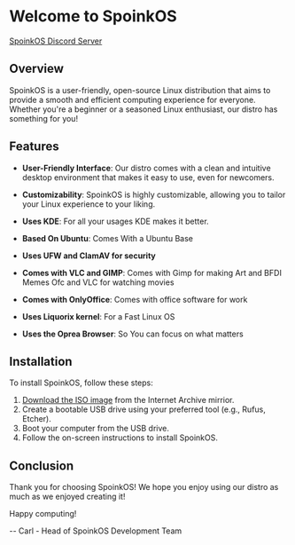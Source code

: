 # Welcome to SpoinkOS

[SpoinkOS Discord Server](https://discord.gg/f7eT26K4D7)

## Overview

SpoinkOS is a user-friendly, open-source Linux distribution that aims to provide a smooth and efficient computing experience for everyone. Whether you're a beginner or a seasoned Linux enthusiast, our distro has something for you! 

## Features

- **User-Friendly Interface**: Our distro comes with a clean and intuitive desktop environment that makes it easy to use, even for newcomers.

- **Customizability**: SpoinkOS is highly customizable, allowing you to tailor your Linux experience to your liking.

- **Uses KDE**: For all your usages KDE makes it better.

- **Based On Ubuntu**: Comes With a Ubuntu Base

- **Uses UFW and ClamAV for security**

- **Comes with VLC and GIMP**: Comes with Gimp for making Art and BFDI Memes Ofc and VLC for watching movies

- **Comes with OnlyOffice**: Comes with office software for work

- **Uses Liquorix kernel**: For a Fast Linux OS 

- **Uses the Oprea Browser**: So You can focus on what matters

## Installation

To install SpoinkOS, follow these steps:

1. [Download the ISO image](https://archive.org/download/spoink-os/SpoinkOS-desktop-amd64-2023.10.13.iso) from the Internet Archive mirrior.
2. Create a bootable USB drive using your preferred tool (e.g., Rufus, Etcher).
3. Boot your computer from the USB drive.
4. Follow the on-screen instructions to install SpoinkOS.

## Conclusion 

Thank you for choosing SpoinkOS! We hope you enjoy using our distro as much as we enjoyed creating it!

Happy computing!
  
\-- Carl - Head of SpoinkOS Development Team
